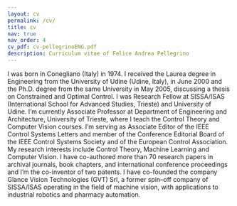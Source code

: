 ```yaml
---
layout: cv
permalink: /cv/
title: cv
nav: true
nav_order: 4
cv_pdf: cv-pellegrinoENG.pdf
description: Curriculum vitae of Felice Andrea Pellegrino
---
```


I was born in Conegliano (Italy) in 1974. I received the Laurea degree in Engineering from the University of Udine (Udine, Italy), in June 2000 and the Ph.D. degree from the same University in May 2005, discussing a thesis on Constrained and Optimal Control. I was Research Fellow at SISSA/ISAS (International School for Advanced Studies, Trieste) and University of Udine. I’m currently Associate Professor at Department of Engineering and Architecture, University of Trieste, where I teach the Control Theory and Computer Vision courses. I’m serving as Associate Editor of the IEEE Control Systems Letters and member of the Conference Editorial Board of the IEEE Control Systems Society and of the European Control Association. My research interests include Control Theory, Machine Learning and Computer Vision. I have co-authored more than 70 research papers in archival journals, book chapters, and international conference proceedings and I’m the co-inventor of two patents. I have co-founded the company Glance Vision Technologies (GVT) Srl, a former spin–off company of SISSA/ISAS operating in the field of machine vision, with applications to industrial robotics and pharmacy automation.